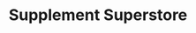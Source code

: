 ---
title: "Supplement Superstore"
url: /columbia/supplement-superstore/
shop: nutrition supplements
---